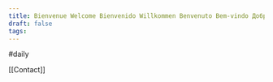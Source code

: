 ```yaml
---
title: Bienvenue Welcome Bienvenido Willkommen Benvenuto Bem-vindo Добро пожаловать 欢迎 ようこそ مرحبا स्वागत है Karibu Καλώς ήρθατε Welkom 환영합니다 ...
draft: false
tags:
---
```

#daily 

[[Contact]]
